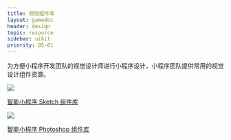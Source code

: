 ```yaml
---
title: 视觉组件库
layout: gamedoc
header: design
topic: resource
sidebar: uikit
priority: 05-01
---
```



<!-- ##
为方便小程序设计，小程序团队提供智能小程序常用的设计组件资源。 -->


<!-- ### 视觉组件库 -->
为方便小程序开发团队的视觉设计师进行小程序设计，小程序团队提供常用的视觉设计组件资源。

<div class="m-doc-custom-download">
	<a href="http://searchbox.bj.bcebos.com/miniapp/mappdoc/viewtoolV2.zip" class="m-doc-custom-download-left">
		<img src="/img/game/design/resource/ico-sketch.png"><p>智能小程序 Sketch 组件库</p>
	</a>
	<a href="http://searchbox.bj.bcebos.com/miniapp/mappdoc/viewtoolV1.zip" class="m-doc-custom-download-right">
		<img src="/img/game/design/resource/ico-ps.png"><p>智能小程序 Photoshop 组件库</p>
	</a>
</div>

